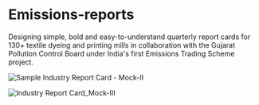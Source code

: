 # Emissions-reports
Designing simple, bold and easy-to-understand quarterly report cards for 130+ textile dyeing and printing mills in collaboration with the Gujarat Pollution Control Board under India's first Emissions Trading Scheme project.

![Sample Industry Report Card - Mock-II](https://user-images.githubusercontent.com/36409429/232235960-b7186905-508b-42e6-bcb7-36e19c5a260c.jpg)

![Industry Report Card_Mock-III](https://user-images.githubusercontent.com/36409429/232235764-f2964ea1-92fc-44c1-b9d2-d5fc1766b280.png)
